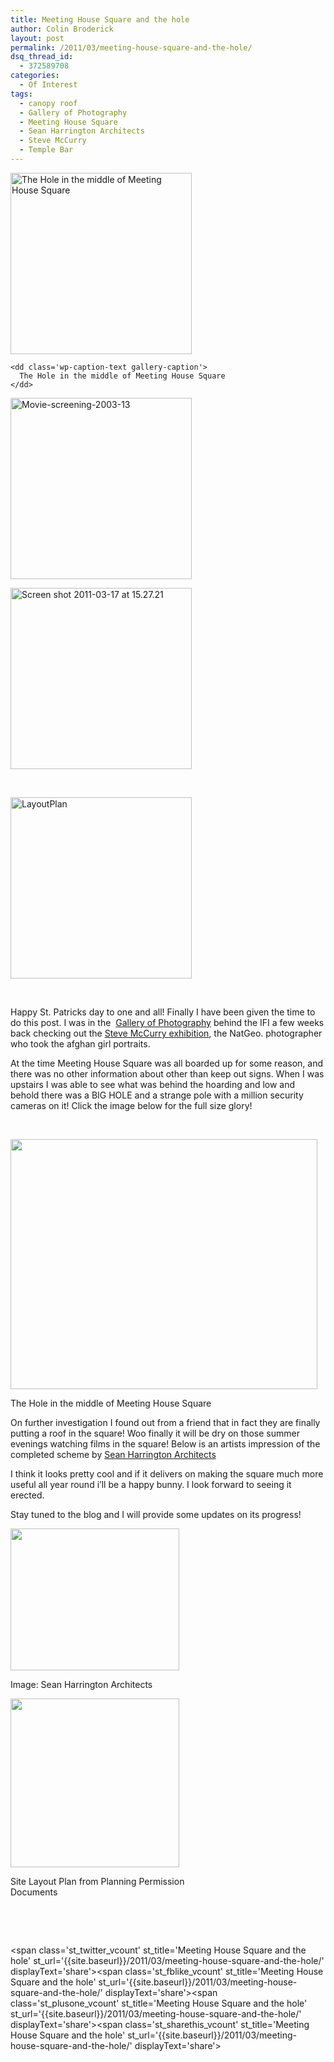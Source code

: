 ```yaml
---
title: Meeting House Square and the hole
author: Colin Broderick
layout: post
permalink: /2011/03/meeting-house-square-and-the-hole/
dsq_thread_id:
  - 372589708
categories:
  - Of Interest
tags:
  - canopy roof
  - Gallery of Photography
  - Meeting House Square
  - Sean Harrington Architects
  - Steve McCurry
  - Temple Bar
---
```

<!-- see gallery_shortcode() in wp-includes/media.php -->

<div id='gallery-3' class='gallery galleryid-1370 gallery-columns-3 gallery-size-thumbnail'>
  <dl class='gallery-item'>
    <dt class='gallery-icon'>
      <a href='{{site.baseurl}}/wp-content/uploads/2011/03/MeetingHouse.jpg' title='Meeting House Square Hole'><img width="290" height="290" src="{{site.baseurl}}/wp-content/uploads/2011/03/MeetingHouse-290x290.jpg" class="attachment-thumbnail" alt="The Hole in the middle of Meeting House Square" /></a>
    </dt>
    
    <dd class='wp-caption-text gallery-caption'>
      The Hole in the middle of Meeting House Square
    </dd>
  </dl>
  
  <dl class='gallery-item'>
    <dt class='gallery-icon'>
      <a href='{{site.baseurl}}/wp-content/uploads/2011/03/Movie-screening-2003-13.jpg' title='Movie-screening-2003-13'><img width="290" height="290" src="{{site.baseurl}}/wp-content/uploads/2011/03/Movie-screening-2003-13-290x290.jpg" class="attachment-thumbnail" alt="Movie-screening-2003-13" /></a>
    </dt>
  </dl>
  
  <dl class='gallery-item'>
    <dt class='gallery-icon'>
      <a href='{{site.baseurl}}/wp-content/uploads/2011/03/Screen-shot-2011-03-17-at-15.27.21.png' title='Screen shot 2011-03-17 at 15.27.21'><img width="290" height="290" src="{{site.baseurl}}/wp-content/uploads/2011/03/Screen-shot-2011-03-17-at-15.27.21-290x290.png" class="attachment-thumbnail" alt="Screen shot 2011-03-17 at 15.27.21" /></a>
    </dt>
  </dl>
  
  <br style="clear: both" /><dl class='gallery-item'>
    <dt class='gallery-icon'>
      <a href='{{site.baseurl}}/wp-content/uploads/2011/03/LayoutPlan.jpg' title='LayoutPlan'><img width="290" height="290" src="{{site.baseurl}}/wp-content/uploads/2011/03/LayoutPlan-290x290.jpg" class="attachment-thumbnail" alt="LayoutPlan" /></a>
    </dt>
  </dl>
  
  <br style='clear: both;' />
</div>

Happy St. Patricks day to one and all! Finally I have been given the time to do this post. I was in the  [Gallery of Photography][1] behind the IFI a few weeks back checking out the [Steve McCurry exhibition][2], the NatGeo. photographer who took the afghan girl portraits.

At the time Meeting House Square was all boarded up for some reason, and there was no other information about other than keep out signs. When I was upstairs I was able to see what was behind the hoarding and low and behold there was a BIG HOLE and a strange pole with a million security cameras on it! Click the image below for the full size glory!

<p style="text-align: center;">
  &nbsp;
</p>

<div id="attachment_1371" class="wp-caption aligncenter" style="width: 501px">
  <a href="{{site.baseurl}}/wp-content/uploads/2011/03/MeetingHouse.jpg"><img class="size-large wp-image-1371  " title="Meeting House Square Hole" src="{{site.baseurl}}/wp-content/uploads/2011/03/MeetingHouse-1024x834.jpg" alt="" width="491" height="400" /></a><p class="wp-caption-text">
    The Hole in the middle of Meeting House Square
  </p>
</div>

On further investigation I found out from a friend that in fact they are finally putting a roof in the square! Woo finally it will be dry on those summer evenings watching films in the square! Below is an artists impression of the completed scheme by [Sean Harrington Architects][3]

I think it looks pretty cool and if it delivers on making the square much more useful all year round i&#8217;ll be a happy bunny. I look forward to seeing it erected.

Stay tuned to the blog and I will provide some updates on its progress!

<div id="attachment_1376" class="wp-caption alignleft" style="width: 280px">
  <a href="{{site.baseurl}}/wp-content/uploads/2011/03/Screen-shot-2011-03-17-at-15.27.21.png"><img class="size-medium wp-image-1376 " title="Screen shot 2011-03-17 at 15.27.21" src="{{site.baseurl}}/wp-content/uploads/2011/03/Screen-shot-2011-03-17-at-15.27.21-300x252.png" alt="" width="270" height="227" /></a><p class="wp-caption-text">
    Image: Sean Harrington Architects
  </p>
</div>

<div id="attachment_1377" class="wp-caption alignright" style="width: 280px">
  <a href="{{site.baseurl}}/wp-content/uploads/2011/03/LayoutPlan.jpg"><img class="size-medium wp-image-1377 " title="LayoutPlan" src="{{site.baseurl}}/wp-content/uploads/2011/03/LayoutPlan-300x300.jpg" alt="" width="270" height="270" /></a><p class="wp-caption-text">
    Site Layout Plan from Planning Permission Documents
  </p>
</div>

&nbsp;

&nbsp;

<span class='st\_twitter\_vcount' st\_title='Meeting House Square and the hole' st\_url='{{site.baseurl}}/2011/03/meeting-house-square-and-the-hole/' displayText='share'></span><span class='st\_fblike\_vcount' st\_title='Meeting House Square and the hole' st\_url='{{site.baseurl}}/2011/03/meeting-house-square-and-the-hole/' displayText='share'></span><span class='st\_plusone\_vcount' st\_title='Meeting House Square and the hole' st\_url='{{site.baseurl}}/2011/03/meeting-house-square-and-the-hole/' displayText='share'></span><span class='st\_sharethis\_vcount' st\_title='Meeting House Square and the hole' st\_url='{{site.baseurl}}/2011/03/meeting-house-square-and-the-hole/' displayText='share'></span>

 [1]: http://www.galleryofphotography.ie/
 [2]: http://events.magnumphotos.com/exhibition/worlds-colour "Magnum Event Page"
 [3]: http://www.sha.ie/index.php/projects/public-detail/meeting_house_square_roof/